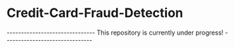 # Credit-Card-Fraud-Detection

------------------------------- This repository is currently under progress! -------------------------------
